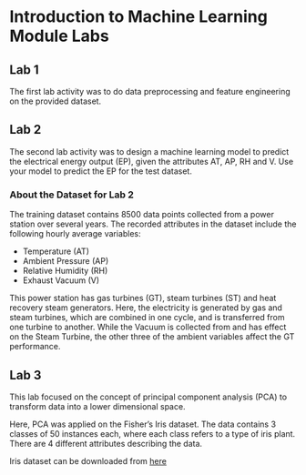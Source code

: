 # Introduction to Machine Learning Module Labs

## Lab 1

The first lab activity was to do data preprocessing and feature engineering on the provided dataset. 

## Lab 2

The second lab activity was to design a machine learning model to predict the electrical energy output (EP), given the attributes AT, AP, RH and V. Use your model to predict the EP for the test dataset.

### About the Dataset for Lab 2

The training dataset contains 8500 data points collected from a power station over several years. The recorded attributes in the dataset include the following hourly average variables:

* Temperature (AT)
* Ambient Pressure (AP)
* Relative Humidity (RH)
* Exhaust Vacuum (V)

This power station has gas turbines (GT), steam turbines (ST) and heat recovery steam generators. Here, the electricity is generated by gas and steam turbines, which are combined in one cycle, and is transferred from one turbine to another. While the Vacuum is collected from and has effect on the Steam Turbine, the other three of the ambient variables affect the GT performance.

## Lab 3

This lab focused on the concept of principal component analysis (PCA) to transform data into a lower dimensional space. 

Here, PCA was applied on the Fisher’s Iris dataset. The data contains 3 classes of 50 instances each, where each class refers to a type of iris plant. There are 4 different attributes describing the data.

Iris dataset can be downloaded from [here](http://archive.ics.uci.edu/ml/datasets/Iris)
